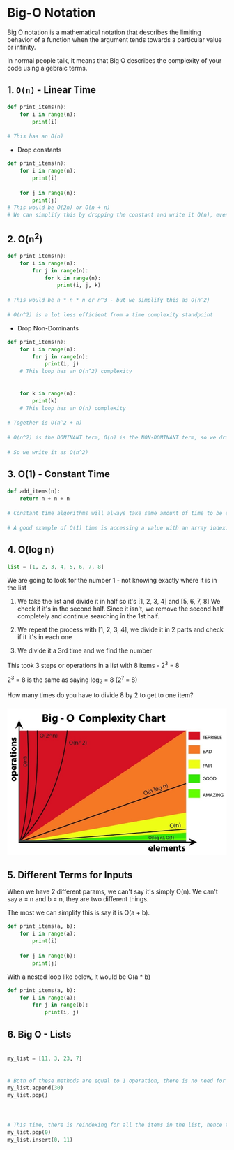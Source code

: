 # Big-O Notation

Big O notation is a mathematical notation that describes the limiting behavior of a function when the argument tends towards a particular value or infinity.

In normal people talk, it means that Big O describes the complexity of your code using algebraic terms.


## 1. `O(n)` - Linear Time

```python
def print_items(n):
    for i in range(n):
        print(i)

# This has an O(n)
```

* Drop constants

```python
def print_items(n):
    for i in range(n):
        print(i)
        
    for j in range(n):
        print(j)
# This would be O(2n) or O(n + n)
# We can simplify this by dropping the constant and write it O(n), even if it's O(4n) or O(10n)
```

## 2. O(n<sup>2</sup>)

```python
def print_items(n):
    for i in range(n):
        for j in range(n):
            for k in range(n):
                print(i, j, k)

# This would be n * n * n or n^3 - but we simplify this as O(n^2)

# O(n^2) is a lot less efficient from a time complexity standpoint
```

* Drop Non-Dominants

```python
def print_items(n):
    for i in range(n):
        for j in range(n):
            print(i, j)
    # This loop has an O(n^2) complexity


    for k in range(n):
        print(k)
    # This loop has an O(n) complexity

# Together is O(n^2 + n)

# O(n^2) is the DOMINANT term, O(n) is the NON-DOMINANT term, so we drop it because when the numbers get really huge, that second n won't make a difference

# So we write it as O(n^2)
```

## 3. O(1) - Constant Time

```python
def add_items(n):
    return n + n + n

# Constant time algorithms will always take same amount of time to be executed

# A good example of O(1) time is accessing a value with an array index. Other examples include: push() and pop() operations on an array.
```

## 4. O(log n)

```python
list = [1, 2, 3, 4, 5, 6, 7, 8]
```

We are going to look for the number 1 - not knowing exactly where it is in the list

1. We take the list and divide it in half so it's [1, 2, 3, 4] and [5, 6, 7, 8] We check if it's in the second half. Since it isn't, we remove the second half completely and continue searching in the 1st half.

2. We repeat the process with [1, 2, 3, 4], we divide it in 2 parts and check if it it's in each one

3. We divide it a 3rd time and we find the number

This took 3 steps or operations in a list with 8 items - 2<sup>3</sup> = 8

2<sup>3</sup> = 8 is the same as saying log<sub>2</sub> = 8 (2<sup>?</sup> = 8)

How many times do you have to divide 8 by 2 to get to one item?



### ![](./bigo.jpeg)


## 5. Different Terms for Inputs

When we have 2 different params, we can't say it's simply O(n). We can't say a = n and b = n, they are two different things.

The most we can simplify this is say it is O(a + b).

```python
def print_items(a, b):
    for i in range(a):
        print(i)

    for j in range(b):
        print(j)
```


With a nested loop like below, it would be O(a * b)
```python
def print_items(a, b):
    for i in range(a):
        for j in range(b):
            print(i, j)
```

## 6. Big O - Lists

```python

my_list = [11, 3, 23, 7]


# Both of these methods are equal to 1 operation, there is no need for reindexing since append() appends an items at the end of the list and pop() removes the last item
my_list.append(30)
my_list.pop()



# This time, there is reindexing for all the items in the list, hence this is a O(n)
my_list.pop(0)
my_list.insert(0, 11)

```